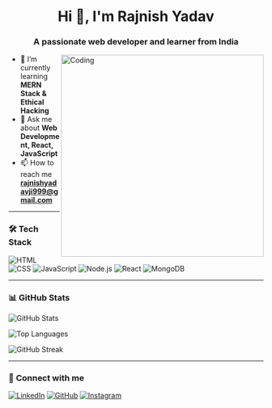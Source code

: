

<!--
**Rajnish-yadav-ji/Rajnish-yadav-ji** is a ✨ _special_ ✨ repository because its `README.md` (this file) appears on your GitHub profile.

Here are some ideas to get you started:

- 🔭 I’m currently working on ...
- 🌱 I’m currently learning ...
- 👯 I’m looking to collaborate on ...
- 🤔 I’m looking for help with ...
- 💬 Ask me about ...
- 📫 How to reach me: ...
- 😄 Pronouns: ...
- ⚡ Fun fact: ...
-->
<h1 align="center">Hi 👋, I'm Rajnish Yadav</h1>
<h3 align="center">A passionate web developer and learner from India</h3>

<img align="right" alt="Coding" width="400" src="https://media.giphy.com/media/qgQUggAC3Pfv687qPC/giphy.gif">

- 🌱 I’m currently learning **MERN Stack & Ethical Hacking**
- 💬 Ask me about **Web Development, React, JavaScript**
- 📫 How to reach me **rajnishyadavji999@gmail.com**

---

### 🛠️ **Tech Stack**
![HTML](https://img.shields.io/badge/HTML5-orange?style=for-the-badge&logo=html5&logoColor=white)
![CSS](https://img.shields.io/badge/CSS3-blue?style=for-the-badge&logo=css3&logoColor=white)
![JavaScript](https://img.shields.io/badge/JavaScript-yellow?style=for-the-badge&logo=javascript&logoColor=white)
![Node.js](https://img.shields.io/badge/Node.js-green?style=for-the-badge&logo=node.js&logoColor=white)
![React](https://img.shields.io/badge/React-blue?style=for-the-badge&logo=react&logoColor=white)
![MongoDB](https://img.shields.io/badge/MongoDB-darkgreen?style=for-the-badge&logo=mongodb&logoColor=white)

---

### 📊 **GitHub Stats**
![GitHub Stats](https://github-readme-stats.vercel.app/api?username=Rajnish-yadav-ji&show_icons=true&theme=radical)

![Top Languages](https://github-readme-stats.vercel.app/api/top-langs/?username=Rajnish-yadav-ji&layout=compact&theme=dark)

![GitHub Streak](https://streak-stats.demolab.com/?user=Rajnish-yadav-ji&theme=dark)

---
### 🤝 **Connect with me**
[![LinkedIn](https://img.shields.io/badge/LinkedIn-blue?style=for-the-badge&logo=linkedin)](https://www.linkedin.com/in/rajnish-yadav-868556262/)
[![GitHub](https://img.shields.io/badge/GitHub-black?style=for-the-badge&logo=github)](https://github.com/Rajnish-yadav-ji)
[![Instagram](https://img.shields.io/badge/Instagram-red?style=for-the-badge&logo=instagram)](https://www.instagram.com/https://www.instagram.com/rajnish_yadav_ji_99/?hl=en)

